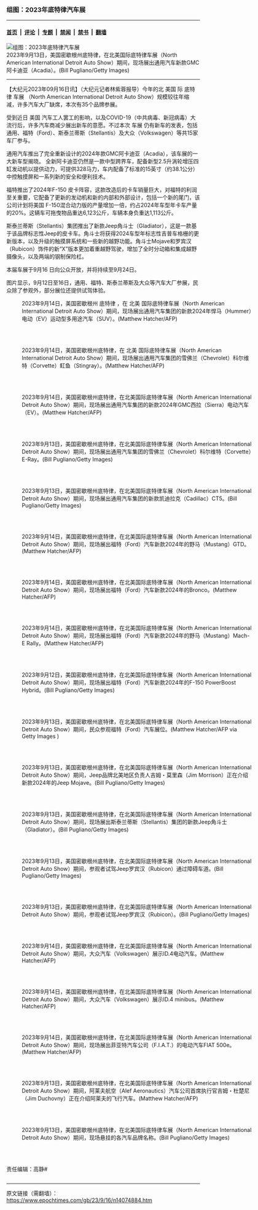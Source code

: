 ### 组图：2023年底特律汽车展

---

#### [首页](../../../..?n14074884) &nbsp;|&nbsp; [评论](../../../../../epoch-comment?n14074884) &nbsp;|&nbsp; [专题](../../../../../epoch-special?n14074884) &nbsp;|&nbsp; [禁闻](../../../../../epoch-news?n14074884) &nbsp;|&nbsp; [禁书](../../../../../books?n14074884) &nbsp;|&nbsp; [翻墙](https://github.com/gfw-breaker/nogfw/blob/master/README.md?n14074884)


<div><img alt="组图：2023年底特律汽车展" class="attachment-djy_600_400 size-djy_600_400 wp-post-image" src="https://i.epochtimes.com/assets/uploads/2023/09/id14074885-GettyImages-1663107743-600x400.jpg"/>
<div class="caption">
 2023年9月13日，美国密歇根州底特律，在北美国际底特律车展（North American International Detroit Auto Show）期间，现场展出通用汽车新款GMC 阿卡迪亚（Acadia）。(Bill Pugliano/Getty Images)
</div></div><hr/><div class="post_content" id="artbody" itemprop="articleBody">
 <!-- article content begin -->
 <p>
  【大纪元2023年09月16日讯】（大纪元记者林紫蓉报导）今年的北
  <ok href="https://www.epochtimes.com/gb/tag/%E7%BE%8E%E5%9B%BD.html">
   美国
  </ok>
  际
  <ok href="https://www.epochtimes.com/gb/tag/%E5%BA%95%E7%89%B9%E5%BE%8B.html">
   底特律
  </ok>
  <ok href="https://www.epochtimes.com/gb/tag/%E8%BD%A6%E5%B1%95.html">
   车展
  </ok>
  （North American International Detroit Auto Show）规模较往年缩减，许多汽车大厂缺席，本次有35个品牌参展。
 </p>
 <p>
  受到近日
  <ok href="https://www.epochtimes.com/gb/tag/%E7%BE%8E%E5%9B%BD.html">
   美国
  </ok>
  汽车工人罢工的影响，以及COVID-19（中共病毒、新冠病毒）大流行后，许多汽车商减少展出新车的意愿。不过本次
  <ok href="https://www.epochtimes.com/gb/tag/%E8%BD%A6%E5%B1%95.html">
   车展
  </ok>
  仍有新车的发表，包括通用、福特（Ford）、斯泰兰蒂斯（Stellantis）及大众（Volkswagen）等共15家车厂参与。
 </p>
 <p>
  通用汽车推出了完全重新设计的2024年款GMC阿卡迪亚（Acadia），该车展的一大新车型揭晓。 全新阿卡迪亚仍然是一款中型跨界车，配备新型2.5升涡轮增压四缸发动机以提供动力，可提供328马力，车内配备了标准的15英寸（约38.1公分）中控触摸屏和一系列新的安全和便利技术。
 </p>
 <p>
  福特推出了2024年F-150 皮卡阵容，这款改造后的卡车销量巨大，对福特的利润至关重要，它配备了更新的发动机和新的内部和外部设计，包括一个新的尾门，该公司计划将美国 F-150混合动力版的产量增加一倍，约占2024年车型年卡车产量的20%。这辆车可拖曳物品重达6,123公斤，车辆本身负重达1,113公斤。
 </p>
 <p>
  斯泰兰蒂斯（Stellantis）集团推出了新款Jeep角斗士（Gladiator），这是一款基于该品牌标志性Jeep的皮卡车。角斗士将获得2024车型年标志性吉普车格栅的更新版本，以及升级的触摸屏系统和一些新的越野功能。角斗士Mojave和罗宾汉（Rubicon）饰件的新“X”版本更加着重越野驾驶，增加了全时分动箱和集成越野摄像头，以及两端的钢制保险杠。
 </p>
 <p>
  本届车展于9月16 日向公众开放，并将持续至9月24日。
 </p>
 <p>
  图片显示，9月12日至16日，通用、福特、斯泰兰蒂斯及大众等汽车大厂参展，民众除了参观外，部分展位还提供试驾体验。
 </p>
 <figure aria-describedby="caption-attachment-14074886" class="wp-caption aligncenter" id="attachment_14074886" style="width: 600px">
  <ok href="https://i.epochtimes.com/assets/uploads/2023/09/id14074886-000_33V76WB.jpg" target="_blank">
   <img alt="" class="size-large wp-image-14074886" src="https://i.epochtimes.com/assets/uploads/2023/09/id14074886-000_33V76WB-600x425.jpg"/>
  </ok>
  <br/><figcaption class="wp-caption-text" id="caption-attachment-14074886">
   2023年9月14日，美国密歇根州
   <ok href="https://www.epochtimes.com/gb/tag/%E5%BA%95%E7%89%B9%E5%BE%8B.html">
    底特律
   </ok>
   ，在
   <ok href="https://www.epochtimes.com/gb/tag/%E5%8C%97%E7%BE%8E.html">
    北美
   </ok>
   国际底特律车展（North American International Detroit Auto Show）期间，现场展出通用汽车集团的新款2024年悍马（Hummer）电动（EV）运动型多用途汽车（SUV）。(Matthew Hatcher/AFP)
  </figcaption><br/>
 </figure><br/>
 <figure aria-describedby="caption-attachment-14074888" class="wp-caption aligncenter" id="attachment_14074888" style="width: 600px">
  <ok href="https://i.epochtimes.com/assets/uploads/2023/09/id14074888-000_33VA3KD.jpg" target="_blank">
   <img alt="" class="size-large wp-image-14074888" src="https://i.epochtimes.com/assets/uploads/2023/09/id14074888-000_33VA3KD-600x399.jpg"/>
  </ok>
  <br/><figcaption class="wp-caption-text" id="caption-attachment-14074888">
   2023年9月14日，美国密歇根州底特律，在
   <ok href="https://www.epochtimes.com/gb/tag/%E5%8C%97%E7%BE%8E.html">
    北美
   </ok>
   国际底特律车展（North American International Detroit Auto Show）期间，现场展出通用汽车集团的雪佛兰（Chevrolet）科尔维特（Corvette）𫚉鱼（Stingray）。(Matthew Hatcher/AFP)
  </figcaption><br/>
 </figure><br/>
 <figure aria-describedby="caption-attachment-14074889" class="wp-caption aligncenter" id="attachment_14074889" style="width: 600px">
  <ok href="https://i.epochtimes.com/assets/uploads/2023/09/id14074889-000_33VA3KJ.jpg" target="_blank">
   <img alt="" class="size-large wp-image-14074889" src="https://i.epochtimes.com/assets/uploads/2023/09/id14074889-000_33VA3KJ-600x399.jpg"/>
  </ok>
  <br/><figcaption class="wp-caption-text" id="caption-attachment-14074889">
   2023年9月14日，美国密歇根州底特律，在北美国际底特律车展（North American International Detroit Auto Show）期间，现场展出通用汽车集团的新款2024年GMC西拉（Sierra）电动汽车（EV）。(Matthew Hatcher/AFP)
  </figcaption><br/>
 </figure><br/>
 <figure aria-describedby="caption-attachment-14074890" class="wp-caption aligncenter" id="attachment_14074890" style="width: 600px">
  <ok href="https://i.epochtimes.com/assets/uploads/2023/09/id14074890-GettyImages-1663107563.jpg" target="_blank">
   <img alt="" class="size-large wp-image-14074890" src="https://i.epochtimes.com/assets/uploads/2023/09/id14074890-GettyImages-1663107563-600x400.jpg"/>
  </ok>
  <br/><figcaption class="wp-caption-text" id="caption-attachment-14074890">
   2023年9月13日，美国密歇根州底特律，在北美国际底特律车展（North American International Detroit Auto Show）期间，现场展出通用汽车集团的雪佛兰（Chevrolet）科尔维特（Corvette）E-Ray。(Bill Pugliano/Getty Images)
  </figcaption><br/>
 </figure><br/>
 <figure aria-describedby="caption-attachment-14074891" class="wp-caption aligncenter" id="attachment_14074891" style="width: 600px">
  <ok href="https://i.epochtimes.com/assets/uploads/2023/09/id14074891-GettyImages-1663107617.jpg" target="_blank">
   <img alt="" class="size-large wp-image-14074891" src="https://i.epochtimes.com/assets/uploads/2023/09/id14074891-GettyImages-1663107617-600x400.jpg"/>
  </ok>
  <br/><figcaption class="wp-caption-text" id="caption-attachment-14074891">
   2023年9月13日，美国密歇根州底特律，在北美国际底特律车展（North American International Detroit Auto Show）期间，现场展出通用汽车集团的新款凯迪拉克（Cadillac）CT5。(Bill Pugliano/Getty Images)
  </figcaption><br/>
 </figure><br/>
 <figure aria-describedby="caption-attachment-14074892" class="wp-caption aligncenter" id="attachment_14074892" style="width: 600px">
  <ok href="https://i.epochtimes.com/assets/uploads/2023/09/id14074892-000_33VA62X.jpg" target="_blank">
   <img alt="" class="size-large wp-image-14074892" src="https://i.epochtimes.com/assets/uploads/2023/09/id14074892-000_33VA62X-600x400.jpg"/>
  </ok>
  <br/><figcaption class="wp-caption-text" id="caption-attachment-14074892">
   2023年9月14日，美国密歇根州底特律，在北美国际底特律车展（North American International Detroit Auto Show）期间，现场展出福特（Ford）汽车新款2024年的野马（Mustang）GTD。(Matthew Hatcher/AFP)
  </figcaption><br/>
 </figure><br/>
 <figure aria-describedby="caption-attachment-14074893" class="wp-caption aligncenter" id="attachment_14074893" style="width: 600px">
  <ok href="https://i.epochtimes.com/assets/uploads/2023/09/id14074893-000_33VA62Y.jpg" target="_blank">
   <img alt="" class="size-large wp-image-14074893" src="https://i.epochtimes.com/assets/uploads/2023/09/id14074893-000_33VA62Y-600x399.jpg"/>
  </ok>
  <br/><figcaption class="wp-caption-text" id="caption-attachment-14074893">
   2023年9月14日，美国密歇根州底特律，在北美国际底特律车展（North American International Detroit Auto Show）期间，现场展出福特（Ford）汽车新款2024年的Bronco。(Matthew Hatcher/AFP)
  </figcaption><br/>
 </figure><br/>
 <figure aria-describedby="caption-attachment-14074894" class="wp-caption aligncenter" id="attachment_14074894" style="width: 600px">
  <ok href="https://i.epochtimes.com/assets/uploads/2023/09/id14074894-000_33VA63B.jpg" target="_blank">
   <img alt="" class="size-large wp-image-14074894" src="https://i.epochtimes.com/assets/uploads/2023/09/id14074894-000_33VA63B-600x400.jpg"/>
  </ok>
  <br/><figcaption class="wp-caption-text" id="caption-attachment-14074894">
   2023年9月14日，美国密歇根州底特律，在北美国际底特律车展（North American International Detroit Auto Show）期间，现场展出福特（Ford）汽车新款2024年的野马（Mustang）Mach-E Rally。(Matthew Hatcher/AFP)
  </figcaption><br/>
 </figure><br/>
 <figure aria-describedby="caption-attachment-14074896" class="wp-caption aligncenter" id="attachment_14074896" style="width: 600px">
  <ok href="https://i.epochtimes.com/assets/uploads/2023/09/id14074896-GettyImages-1661220295.jpg" target="_blank">
   <img alt="" class="size-large wp-image-14074896" src="https://i.epochtimes.com/assets/uploads/2023/09/id14074896-GettyImages-1661220295-600x400.jpg"/>
  </ok>
  <br/><figcaption class="wp-caption-text" id="caption-attachment-14074896">
   2023年9月12日，美国密歇根州底特律，在北美国际底特律车展（North American International Detroit Auto Show）期间，现场展出福特（Ford）汽车新款2024年的F-150 PowerBoost Hybrid。(Bill Pugliano/Getty Images)
  </figcaption><br/>
 </figure><br/>
 <figure aria-describedby="caption-attachment-14074897" class="wp-caption aligncenter" id="attachment_14074897" style="width: 600px">
  <ok href="https://i.epochtimes.com/assets/uploads/2023/09/id14074897-GettyImages-1663486546.jpg" target="_blank">
   <img alt="" class="size-large wp-image-14074897" src="https://i.epochtimes.com/assets/uploads/2023/09/id14074897-GettyImages-1663486546-600x399.jpg"/>
  </ok>
  <br/><figcaption class="wp-caption-text" id="caption-attachment-14074897">
   2023年9月13日，美国密歇根州底特律，在北美国际底特律车展（North American International Detroit Auto Show）期间，民众参观福特（Ford）汽车展位。(Matthew Hatcher/AFP via Getty Images )
  </figcaption><br/>
 </figure><br/>
 <figure aria-describedby="caption-attachment-14074899" class="wp-caption aligncenter" id="attachment_14074899" style="width: 600px">
  <ok href="https://i.epochtimes.com/assets/uploads/2023/09/id14074899-GettyImages-1662911148.jpg" target="_blank">
   <img alt="" class="size-large wp-image-14074899" src="https://i.epochtimes.com/assets/uploads/2023/09/id14074899-GettyImages-1662911148-600x400.jpg"/>
  </ok>
  <br/><figcaption class="wp-caption-text" id="caption-attachment-14074899">
   2023年9月13日，美国密歇根州底特律，在北美国际底特律车展（North American International Detroit Auto Show）期间，Jeep品牌北美地区负责人吉姆・莫里森（Jim Morrison）正在介绍新款2024年的Jeep Mojave。(Bill Pugliano/Getty Images)
  </figcaption><br/>
 </figure><br/>
 <figure aria-describedby="caption-attachment-14074900" class="wp-caption aligncenter" id="attachment_14074900" style="width: 600px">
  <ok href="https://i.epochtimes.com/assets/uploads/2023/09/id14074900-GettyImages-1662911264.jpg" target="_blank">
   <img alt="" class="size-large wp-image-14074900" src="https://i.epochtimes.com/assets/uploads/2023/09/id14074900-GettyImages-1662911264-600x400.jpg"/>
  </ok>
  <br/><figcaption class="wp-caption-text" id="caption-attachment-14074900">
   2023年9月13日，美国密歇根州底特律，在北美国际底特律车展（North American International Detroit Auto Show）期间，现场展出斯泰兰蒂斯（Stellantis）集团的新款Jeep角斗士（Gladiator）。(Bill Pugliano/Getty Images)
  </figcaption><br/>
 </figure><br/>
 <figure aria-describedby="caption-attachment-14074901" class="wp-caption aligncenter" id="attachment_14074901" style="width: 600px">
  <ok href="https://i.epochtimes.com/assets/uploads/2023/09/id14074901-GettyImages-1663410286.jpg" target="_blank">
   <img alt="" class="size-large wp-image-14074901" src="https://i.epochtimes.com/assets/uploads/2023/09/id14074901-GettyImages-1663410286-600x392.jpg"/>
  </ok>
  <br/><figcaption class="wp-caption-text" id="caption-attachment-14074901">
   2023年9月13日，美国密歇根州底特律，在北美国际底特律车展（North American International Detroit Auto Show）期间，参观者试驾Jeep罗宾汉（Rubicon）通过障碍车道。(Bill Pugliano/Getty Images)
  </figcaption><br/>
 </figure><br/>
 <figure aria-describedby="caption-attachment-14074902" class="wp-caption aligncenter" id="attachment_14074902" style="width: 600px">
  <ok href="https://i.epochtimes.com/assets/uploads/2023/09/id14074902-GettyImages-1663410632.jpg" target="_blank">
   <img alt="" class="size-large wp-image-14074902" src="https://i.epochtimes.com/assets/uploads/2023/09/id14074902-GettyImages-1663410632-600x400.jpg"/>
  </ok>
  <br/><figcaption class="wp-caption-text" id="caption-attachment-14074902">
   2023年9月13日，美国密歇根州底特律，在北美国际底特律车展（North American International Detroit Auto Show）期间，参观者试驾Jeep罗宾汉（Rubicon）。(Bill Pugliano/Getty Images)
  </figcaption><br/>
 </figure><br/>
 <figure aria-describedby="caption-attachment-14074903" class="wp-caption aligncenter" id="attachment_14074903" style="width: 600px">
  <ok href="https://i.epochtimes.com/assets/uploads/2023/09/id14074903-000_33V76VH.jpg" target="_blank">
   <img alt="" class="size-large wp-image-14074903" src="https://i.epochtimes.com/assets/uploads/2023/09/id14074903-000_33V76VH-600x399.jpg"/>
  </ok>
  <br/><figcaption class="wp-caption-text" id="caption-attachment-14074903">
   2023年9月14日，美国密歇根州底特律，在北美国际底特律车展（North American International Detroit Auto Show）期间，大众汽车（Volkswagen）展示ID.4电动汽车。(Matthew Hatcher/AFP)
  </figcaption><br/>
 </figure><br/>
 <figure aria-describedby="caption-attachment-14074904" class="wp-caption aligncenter" id="attachment_14074904" style="width: 600px">
  <ok href="https://i.epochtimes.com/assets/uploads/2023/09/id14074904-000_33VA632.jpg" target="_blank">
   <img alt="" class="size-large wp-image-14074904" src="https://i.epochtimes.com/assets/uploads/2023/09/id14074904-000_33VA632-600x400.jpg"/>
  </ok>
  <br/><figcaption class="wp-caption-text" id="caption-attachment-14074904">
   2023年9月14日，美国密歇根州底特律，在北美国际底特律车展（North American International Detroit Auto Show）期间，大众汽车（Volkswagen）展示ID.4 minibus。(Matthew Hatcher/AFP)
  </figcaption><br/>
 </figure><br/>
 <figure aria-describedby="caption-attachment-14074906" class="wp-caption aligncenter" id="attachment_14074906" style="width: 600px">
  <ok href="https://i.epochtimes.com/assets/uploads/2023/09/id14074906-000_33V76VZ.jpg" target="_blank">
   <img alt="" class="size-large wp-image-14074906" src="https://i.epochtimes.com/assets/uploads/2023/09/id14074906-000_33V76VZ-600x399.jpg"/>
  </ok>
  <br/><figcaption class="wp-caption-text" id="caption-attachment-14074906">
   2023年9月14日，美国密歇根州底特律，在北美国际底特律车展（North American International Detroit Auto Show）期间，现场展出菲亚特汽车公司（F.I.A.T.）的电动汽车FIAT 500e。(Matthew Hatcher/AFP)
  </figcaption><br/>
 </figure><br/>
 <figure aria-describedby="caption-attachment-14074907" class="wp-caption aligncenter" id="attachment_14074907" style="width: 600px">
  <ok href="https://i.epochtimes.com/assets/uploads/2023/09/id14074907-000_33V688N.jpg" target="_blank">
   <img alt="" class="size-large wp-image-14074907" src="https://i.epochtimes.com/assets/uploads/2023/09/id14074907-000_33V688N-600x399.jpg"/>
  </ok>
  <br/><figcaption class="wp-caption-text" id="caption-attachment-14074907">
   2023年9月13日，美国密歇根州底特律，在北美国际底特律车展（North American International Detroit Auto Show）期间，阿莱夫航空（Alef Aeronautics）汽车公司首席执行官吉姆・杜楚尼（Jim Duchovny）正在介绍阿莱夫的飞行汽车。(Matthew Hatcher/AFP)
  </figcaption><br/>
 </figure><br/>
 <figure aria-describedby="caption-attachment-14074912" class="wp-caption aligncenter" id="attachment_14074912" style="width: 600px">
  <ok href="https://i.epochtimes.com/assets/uploads/2023/09/id14074912-GettyImages-1663108514.jpg" target="_blank">
   <img alt="" class="size-large wp-image-14074912" src="https://i.epochtimes.com/assets/uploads/2023/09/id14074912-GettyImages-1663108514-600x400.jpg"/>
  </ok>
  <br/><figcaption class="wp-caption-text" id="caption-attachment-14074912">
   2023年9月13日，美国密歇根州底特律，在北美国际底特律车展（North American International Detroit Auto Show）期间，现场悬挂的各汽车品牌名称。(Bill Pugliano/Getty Images)
  </figcaption><br/>
 </figure><br/>
 <p>
  责任编辑：高静#
 </p>
 <!-- article content end -->
 <div id="below_article_ad">
 </div>
</div>


<img src='http://gfw-breaker.win/epoch-news/pages/ncid1078158/n14074884.md' width='0px' height='0px'/>

---

原文链接（需翻墙）：https://www.epochtimes.com/gb/23/9/16/n14074884.htm